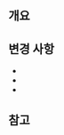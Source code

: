 
##  개요

<!--
이번 PR의 목적 및 간단한 개요를 작성해주세요.
예) Subnet 로그 가독성 개선 및 Router.forward() 추가
-->

##  변경 사항

<!--
- 변경된 주요 기능을 항목별로 작성해주세요.
- 각 변경이 왜 필요한지 간단히 설명을 덧붙이면 좋습니다.
-->
-
-
-

##  참고

<!--
관련 이슈 링크나 레퍼런스가 있다면 첨부해주세요.
- 이슈: #123
- 문서: [Routing RFC](https://tools.ietf.org/html/rfcxxxx)
-->

